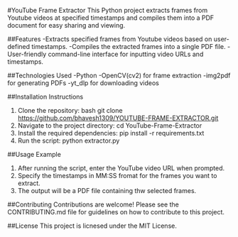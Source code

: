 #YouTube Frame Extractor 
This Python project extracts frames from Youtube videos at specified timestamps and compiles them into a PDF document for easy sharing and viewing.

##Features
-Extracts specified frames from Youtube videos based on user-defined timestamps.
-Compiles the extracted frames into a single PDF file.
-User-friendly command-line interface for inputting video URLs and timestamps.

##Technologies Used 
-Python
-OpenCV(cv2) for frame extraction
-img2pdf for generating PDFs
-yt_dlp for downloading videos

##Installation Instructions
1. Clone the repository:
   bash
   git clone
https://github.com/bhavesh1309/YOUTUBE-FRAME-EXTRACTOR.git
2. Navigate to the project directory:
   cd YouTube-Frame-Extractor
3. Install the required dependencies:
   pip install -r requirements.txt
4. Run the script:
   python extractor.py

##Usage Example
1. After running the script, enter the YouTube video URL when prompted.
2. Specify the timestamps in MM:SS fromat for the frames you want to extract.
3. The output will be a PDF file containing thw selected frames.

##Contributing
Contributions are welcome! Please see the CONTRIBUTING.md file for guidelines on how to contribute to this project.

##License
This project is licnesed under the MIT License.

